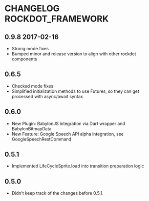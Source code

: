 # CHANGELOG ROCKDOT_FRAMEWORK

## 0.9.8 2017-02-16

- Strong mode fixes
- Bumped minor and release version to align with other rockdot components

## 0.6.5

- Checked mode fixes
- Simplified initialization methods to use Futures, so they can get processed with async/await syntax

## 0.6.0

- New Plugin: BabylonJS integration via Dart wrapper and BabylonBitmapData 
- New Feature: Google Speech API alpha integration, see GoogleSpeechRestCommand

## 0.5.1

- Implemented LifeCycleSprite.load into transition preparation logic

## 0.5.0

- Didn't keep track of the changes before 0.5.1.
